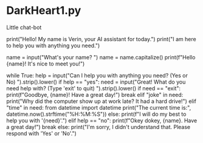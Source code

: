 # DarkHeart1.py
Little chat-bot

print("Hello! My name is Verin, your AI assistant for today.")
print("I am here to help you with anything you need.")

name = input("What's your name? ")
name = name.capitalize()
print(f"Hello {name}! It's nice to meet you!")

while True:
    help = input("Can I help you with anything you need? (Yes or No) ").strip().lower()
    if help == "yes":
        need = input("Great! What do you need help with? (Type 'exit' to quit) ").strip().lower()
        if need == "exit":
            print(f"Goodbye, {name}! Have a great day!")
            break
        elif "joke" in need:
            print("Why did the computer show up at work late? It had a hard drive!")
        elif "time" in need:
            from datetime import datetime
            print("The current time is:", datetime.now().strftime("%H:%M:%S"))
        else:
            print(f"I will do my best to help you with '{need}'.")
    elif help == "no":
        print(f"Okey dokey, {name}. Have a great day!")
        break
    else:
        print("I'm sorry, I didn't understand that. Please respond with 'Yes' or 'No'.")
